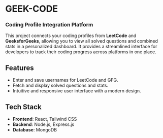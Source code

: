 # GEEK-CODE 
### Coding Profile Integration Platform

This project connects your coding profiles from **LeetCode** and **GeeksforGeeks**, allowing you to view all solved questions and combined stats in a personalized dashboard. It provides a streamlined interface for developers to track their coding progress across platforms in one place.

## Features
- Enter and save usernames for LeetCode and GFG.
- Fetch and display solved questions and stats.
- Intuitive and responsive user interface with a modern design.

## Tech Stack
- **Frontend**: React, Tailwind CSS
- **Backend**: Node.js, Express.js
- **Database**: MongoDB
